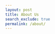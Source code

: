 ```yaml
---
layout: post
title: About Us
search_exclude: true
permalink: /about/
---
```


<script>
        // Fetch data from the backend
        fetch('http://127.0.0.1:5001/api/xavier')
            .then(response => response.json()) // Parse JSON response
            .then(data => {
                const container = document.getElementById('info-container');

                // Loop through the data to display each person's info
                data.forEach(person => {
                    // Create a div for each person's info
                    const personDiv = document.createElement('div');

                    // Add content to the div
                    personDiv.innerHTML = `
                        <p><strong>Name:</strong> ${person.FirstName} ${person.LastName}</p>
                        <p><strong>Email:</strong> ${person.Email}</p>
                        <p><strong>Residence:</strong> ${person.Residence}</p>
                        <hr>
                    `;

                    // Append the div to the container
                    container.appendChild(personDiv);
                });
            })
            .catch(error => console.error('Error fetching data:', error));
</script>